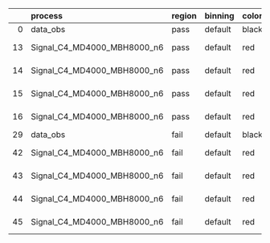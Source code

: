 |    | process                     | region   | binning   | color   | process_type   |   scale | variation   | source_filename                                                      | source_histname    | alias                       | title     |   combine_idx |     lnN |   shapes | syst_type   | direction   | variation_alias   |
|---:|:----------------------------|:---------|:----------|:--------|:---------------|--------:|:------------|:---------------------------------------------------------------------|:-------------------|:----------------------------|:----------|--------------:|--------:|---------:|:------------|:------------|:------------------|
|  0 | data_obs                    | pass     | default   | black   | DATA           |       1 | nominal     | ./histograms_for_2DAlphabet_v18//BH_Data.root                        | hpass              | Data                        | Data      |           nan | nan     |      nan | nan         | nan         | nan               |
| 13 | Signal_C4_MD4000_MBH8000_n6 | pass     | default   | red     | SIGNAL         |       1 | lumi        | ./histograms_for_2DAlphabet_v18//BH_Signal_C4_MD4000_MBH8000_n6.root | hpass              | Signal_C4_MD4000_MBH8000_n6 | BH signal |           nan |   1.016 |      nan | lnN         | nan         | nan               |
| 14 | Signal_C4_MD4000_MBH8000_n6 | pass     | default   | red     | SIGNAL         |       1 | SVM         | ./histograms_for_2DAlphabet_v18//BH_Signal_C4_MD4000_MBH8000_n6.root | hpass_SVMsyst_up   | Signal_C4_MD4000_MBH8000_n6 | BH signal |           nan | nan     |        1 | shapes      | Up          | SVMsyst           |
| 15 | Signal_C4_MD4000_MBH8000_n6 | pass     | default   | red     | SIGNAL         |       1 | SVM         | ./histograms_for_2DAlphabet_v18//BH_Signal_C4_MD4000_MBH8000_n6.root | hpass_SVMsyst_down | Signal_C4_MD4000_MBH8000_n6 | BH signal |           nan | nan     |        1 | shapes      | Down        | SVMsyst           |
| 16 | Signal_C4_MD4000_MBH8000_n6 | pass     | default   | red     | SIGNAL         |       1 | nominal     | ./histograms_for_2DAlphabet_v18//BH_Signal_C4_MD4000_MBH8000_n6.root | hpass              | Signal_C4_MD4000_MBH8000_n6 | BH signal |           nan | nan     |      nan | nan         | nan         | nan               |
| 29 | data_obs                    | fail     | default   | black   | DATA           |       1 | nominal     | ./histograms_for_2DAlphabet_v18//BH_Data.root                        | hfail              | Data                        | Data      |           nan | nan     |      nan | nan         | nan         | nan               |
| 42 | Signal_C4_MD4000_MBH8000_n6 | fail     | default   | red     | SIGNAL         |       1 | lumi        | ./histograms_for_2DAlphabet_v18//BH_Signal_C4_MD4000_MBH8000_n6.root | hfail              | Signal_C4_MD4000_MBH8000_n6 | BH signal |           nan |   1.016 |      nan | lnN         | nan         | nan               |
| 43 | Signal_C4_MD4000_MBH8000_n6 | fail     | default   | red     | SIGNAL         |       1 | SVM         | ./histograms_for_2DAlphabet_v18//BH_Signal_C4_MD4000_MBH8000_n6.root | hfail_SVMsyst_up   | Signal_C4_MD4000_MBH8000_n6 | BH signal |           nan | nan     |        1 | shapes      | Up          | SVMsyst           |
| 44 | Signal_C4_MD4000_MBH8000_n6 | fail     | default   | red     | SIGNAL         |       1 | SVM         | ./histograms_for_2DAlphabet_v18//BH_Signal_C4_MD4000_MBH8000_n6.root | hfail_SVMsyst_down | Signal_C4_MD4000_MBH8000_n6 | BH signal |           nan | nan     |        1 | shapes      | Down        | SVMsyst           |
| 45 | Signal_C4_MD4000_MBH8000_n6 | fail     | default   | red     | SIGNAL         |       1 | nominal     | ./histograms_for_2DAlphabet_v18//BH_Signal_C4_MD4000_MBH8000_n6.root | hfail              | Signal_C4_MD4000_MBH8000_n6 | BH signal |           nan | nan     |      nan | nan         | nan         | nan               |